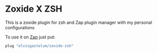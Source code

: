 # Zoxide X ZSH 

This is a zoxide plugin for zsh and Zap plugin manager with my personal configurations

To use it on [Zap](https://www.zapzsh.org/) just put:

```zsh
plug "elvisgastelum/zoxide-zsh"
```

